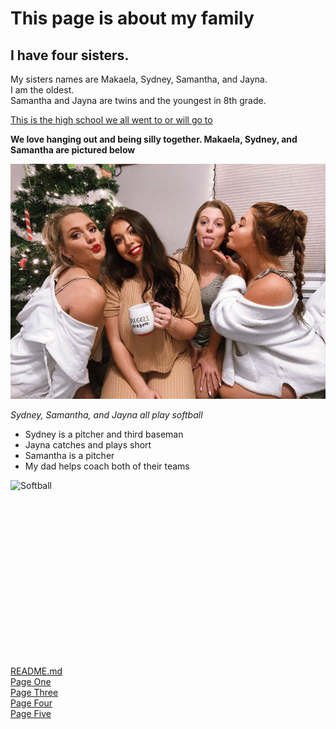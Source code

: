 # This page is about my family
## I have four sisters.

My sisters names are Makaela, Sydney, Samantha, and Jayna.  
I am the oldest.  
Samantha and Jayna are twins and the youngest in 8th grade.  

[This is the high school we all went to or will go to](https://www.fulton58.org/vnews/display.v/SEC/Fulton%20High%20School)

**We love hanging out and being silly together. Makaela, Sydney, and Samantha are pictured below**

![sisters](https://github.com/rhedgpath/FinalProject/blob/master/sisters.jpeg)

_Sydney, Samantha, and Jayna all play softball_

* Sydney is a pitcher and third baseman
* Jayna catches and plays short
* Samantha is a pitcher
* My dad helps coach both of their teams

![Softball](https://cdn.pixabay.com/photo/2014/09/21/01/39/baseball-454557_1280.jpg)

<pre><code>
	<html>
	<html>
	<head>
	<meta charset="UTF-8">
	<title>Fizz Buzz</title>    
	
	<script>
	
	function fizzbuzz() {
	var display = document.getElementById('display');
	var displayHTML = "";
	for (i = 0; i < 100; i++) {    
			displayHTML+="< p > " + i + "< /p >";     
	   }   
	display.innerHTML = displayHTML;
	   }

	</script>

</head>

<body onload="fizzbuzz()">
<div id="display">

</div>
</body>
</code></pre>

[README.md](https://github.com/rhedgpath/FinalProject/blob/master/README.md)   
[Page One](https://github.com/rhedgpath/FinalProject/blob/master/Page1.md)   
[Page Three](https://github.com/rhedgpath/FinalProject/blob/master/Page3.md)   
[Page Four](https://github.com/rhedgpath/FinalProject/blob/master/Page4.md)   
[Page Five](https://github.com/rhedgpath/FinalProject/blob/master/Page5.md)   
